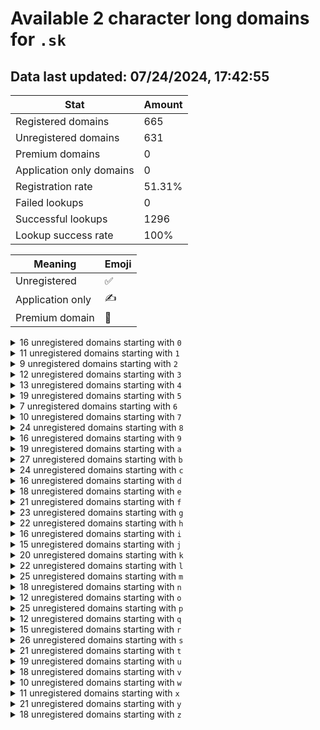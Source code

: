 # Available 2 character long domains for `.sk`

## Data last updated: 07/24/2024, 17:42:55

|Stat|Amount|
|--|--|
|Registered domains|665|
|Unregistered domains|631|
|Premium domains|0|
|Application only domains|0|
|Registration rate|51.31%|
|Failed lookups|0|
|Successful lookups|1296|
|Lookup success rate|100%|


|Meaning|Emoji|
|--|--|
|Unregistered|:white_check_mark:|
|Application only|:writing_hand:|
|Premium domain|:gem:|

<details>
<summary>16 unregistered domains starting with <bold><code>0</code></bold></summary>

|Type|Domain|
|--|--|
|:white_check_mark:|`00.sk`|
|:white_check_mark:|`02.sk`|
|:white_check_mark:|`03.sk`|
|:white_check_mark:|`04.sk`|
|:white_check_mark:|`05.sk`|
|:white_check_mark:|`06.sk`|
|:white_check_mark:|`07.sk`|
|:white_check_mark:|`0a.sk`|
|:white_check_mark:|`0i.sk`|
|:white_check_mark:|`0s.sk`|
|:white_check_mark:|`0t.sk`|
|:white_check_mark:|`0u.sk`|
|:white_check_mark:|`0v.sk`|
|:white_check_mark:|`0w.sk`|
|:white_check_mark:|`0y.sk`|
|:white_check_mark:|`0z.sk`|
</details>
<details>
<summary>11 unregistered domains starting with <bold><code>1</code></bold></summary>

|Type|Domain|
|--|--|
|:white_check_mark:|`11.sk`|
|:white_check_mark:|`18.sk`|
|:white_check_mark:|`19.sk`|
|:white_check_mark:|`1a.sk`|
|:white_check_mark:|`1b.sk`|
|:white_check_mark:|`1e.sk`|
|:white_check_mark:|`1h.sk`|
|:white_check_mark:|`1r.sk`|
|:white_check_mark:|`1s.sk`|
|:white_check_mark:|`1t.sk`|
|:white_check_mark:|`1u.sk`|
</details>
<details>
<summary>9 unregistered domains starting with <bold><code>2</code></bold></summary>

|Type|Domain|
|--|--|
|:white_check_mark:|`20.sk`|
|:white_check_mark:|`23.sk`|
|:white_check_mark:|`2a.sk`|
|:white_check_mark:|`2f.sk`|
|:white_check_mark:|`2h.sk`|
|:white_check_mark:|`2m.sk`|
|:white_check_mark:|`2n.sk`|
|:white_check_mark:|`2o.sk`|
|:white_check_mark:|`2w.sk`|
</details>
<details>
<summary>12 unregistered domains starting with <bold><code>3</code></bold></summary>

|Type|Domain|
|--|--|
|:white_check_mark:|`30.sk`|
|:white_check_mark:|`31.sk`|
|:white_check_mark:|`32.sk`|
|:white_check_mark:|`35.sk`|
|:white_check_mark:|`3c.sk`|
|:white_check_mark:|`3d.sk`|
|:white_check_mark:|`3f.sk`|
|:white_check_mark:|`3g.sk`|
|:white_check_mark:|`3i.sk`|
|:white_check_mark:|`3n.sk`|
|:white_check_mark:|`3q.sk`|
|:white_check_mark:|`3s.sk`|
</details>
<details>
<summary>13 unregistered domains starting with <bold><code>4</code></bold></summary>

|Type|Domain|
|--|--|
|:white_check_mark:|`43.sk`|
|:white_check_mark:|`44.sk`|
|:white_check_mark:|`45.sk`|
|:white_check_mark:|`46.sk`|
|:white_check_mark:|`47.sk`|
|:white_check_mark:|`4d.sk`|
|:white_check_mark:|`4e.sk`|
|:white_check_mark:|`4o.sk`|
|:white_check_mark:|`4q.sk`|
|:white_check_mark:|`4u.sk`|
|:white_check_mark:|`4v.sk`|
|:white_check_mark:|`4y.sk`|
|:white_check_mark:|`4z.sk`|
</details>
<details>
<summary>19 unregistered domains starting with <bold><code>5</code></bold></summary>

|Type|Domain|
|--|--|
|:white_check_mark:|`51.sk`|
|:white_check_mark:|`52.sk`|
|:white_check_mark:|`53.sk`|
|:white_check_mark:|`54.sk`|
|:white_check_mark:|`55.sk`|
|:white_check_mark:|`56.sk`|
|:white_check_mark:|`57.sk`|
|:white_check_mark:|`58.sk`|
|:white_check_mark:|`59.sk`|
|:white_check_mark:|`5b.sk`|
|:white_check_mark:|`5c.sk`|
|:white_check_mark:|`5f.sk`|
|:white_check_mark:|`5g.sk`|
|:white_check_mark:|`5h.sk`|
|:white_check_mark:|`5i.sk`|
|:white_check_mark:|`5j.sk`|
|:white_check_mark:|`5x.sk`|
|:white_check_mark:|`5y.sk`|
|:white_check_mark:|`5z.sk`|
</details>
<details>
<summary>7 unregistered domains starting with <bold><code>6</code></bold></summary>

|Type|Domain|
|--|--|
|:white_check_mark:|`63.sk`|
|:white_check_mark:|`66.sk`|
|:white_check_mark:|`69.sk`|
|:white_check_mark:|`6a.sk`|
|:white_check_mark:|`6b.sk`|
|:white_check_mark:|`6d.sk`|
|:white_check_mark:|`6t.sk`|
</details>
<details>
<summary>10 unregistered domains starting with <bold><code>7</code></bold></summary>

|Type|Domain|
|--|--|
|:white_check_mark:|`74.sk`|
|:white_check_mark:|`7a.sk`|
|:white_check_mark:|`7b.sk`|
|:white_check_mark:|`7c.sk`|
|:white_check_mark:|`7d.sk`|
|:white_check_mark:|`7e.sk`|
|:white_check_mark:|`7l.sk`|
|:white_check_mark:|`7q.sk`|
|:white_check_mark:|`7r.sk`|
|:white_check_mark:|`7s.sk`|
</details>
<details>
<summary>24 unregistered domains starting with <bold><code>8</code></bold></summary>

|Type|Domain|
|--|--|
|:white_check_mark:|`80.sk`|
|:white_check_mark:|`82.sk`|
|:white_check_mark:|`83.sk`|
|:white_check_mark:|`84.sk`|
|:white_check_mark:|`86.sk`|
|:white_check_mark:|`87.sk`|
|:white_check_mark:|`8a.sk`|
|:white_check_mark:|`8b.sk`|
|:white_check_mark:|`8d.sk`|
|:white_check_mark:|`8e.sk`|
|:white_check_mark:|`8f.sk`|
|:white_check_mark:|`8g.sk`|
|:white_check_mark:|`8i.sk`|
|:white_check_mark:|`8j.sk`|
|:white_check_mark:|`8k.sk`|
|:white_check_mark:|`8l.sk`|
|:white_check_mark:|`8m.sk`|
|:white_check_mark:|`8o.sk`|
|:white_check_mark:|`8q.sk`|
|:white_check_mark:|`8t.sk`|
|:white_check_mark:|`8v.sk`|
|:white_check_mark:|`8x.sk`|
|:white_check_mark:|`8y.sk`|
|:white_check_mark:|`8z.sk`|
</details>
<details>
<summary>16 unregistered domains starting with <bold><code>9</code></bold></summary>

|Type|Domain|
|--|--|
|:white_check_mark:|`90.sk`|
|:white_check_mark:|`91.sk`|
|:white_check_mark:|`92.sk`|
|:white_check_mark:|`93.sk`|
|:white_check_mark:|`94.sk`|
|:white_check_mark:|`97.sk`|
|:white_check_mark:|`9d.sk`|
|:white_check_mark:|`9i.sk`|
|:white_check_mark:|`9j.sk`|
|:white_check_mark:|`9k.sk`|
|:white_check_mark:|`9l.sk`|
|:white_check_mark:|`9m.sk`|
|:white_check_mark:|`9n.sk`|
|:white_check_mark:|`9o.sk`|
|:white_check_mark:|`9t.sk`|
|:white_check_mark:|`9w.sk`|
</details>
<details>
<summary>19 unregistered domains starting with <bold><code>a</code></bold></summary>

|Type|Domain|
|--|--|
|:white_check_mark:|`ac.sk`|
|:white_check_mark:|`ad.sk`|
|:white_check_mark:|`ae.sk`|
|:white_check_mark:|`af.sk`|
|:white_check_mark:|`ag.sk`|
|:white_check_mark:|`ai.sk`|
|:white_check_mark:|`al.sk`|
|:white_check_mark:|`am.sk`|
|:white_check_mark:|`an.sk`|
|:white_check_mark:|`ao.sk`|
|:white_check_mark:|`aq.sk`|
|:white_check_mark:|`ar.sk`|
|:white_check_mark:|`as.sk`|
|:white_check_mark:|`at.sk`|
|:white_check_mark:|`au.sk`|
|:white_check_mark:|`av.sk`|
|:white_check_mark:|`aw.sk`|
|:white_check_mark:|`ax.sk`|
|:white_check_mark:|`az.sk`|
</details>
<details>
<summary>27 unregistered domains starting with <bold><code>b</code></bold></summary>

|Type|Domain|
|--|--|
|:white_check_mark:|`b4.sk`|
|:white_check_mark:|`b5.sk`|
|:white_check_mark:|`b6.sk`|
|:white_check_mark:|`b8.sk`|
|:white_check_mark:|`ba.sk`|
|:white_check_mark:|`bb.sk`|
|:white_check_mark:|`bc.sk`|
|:white_check_mark:|`bd.sk`|
|:white_check_mark:|`be.sk`|
|:white_check_mark:|`bf.sk`|
|:white_check_mark:|`bg.sk`|
|:white_check_mark:|`bh.sk`|
|:white_check_mark:|`bi.sk`|
|:white_check_mark:|`bj.sk`|
|:white_check_mark:|`bk.sk`|
|:white_check_mark:|`bl.sk`|
|:white_check_mark:|`bm.sk`|
|:white_check_mark:|`bn.sk`|
|:white_check_mark:|`bo.sk`|
|:white_check_mark:|`br.sk`|
|:white_check_mark:|`bs.sk`|
|:white_check_mark:|`bt.sk`|
|:white_check_mark:|`bv.sk`|
|:white_check_mark:|`bw.sk`|
|:white_check_mark:|`bx.sk`|
|:white_check_mark:|`by.sk`|
|:white_check_mark:|`bz.sk`|
</details>
<details>
<summary>24 unregistered domains starting with <bold><code>c</code></bold></summary>

|Type|Domain|
|--|--|
|:white_check_mark:|`c4.sk`|
|:white_check_mark:|`c5.sk`|
|:white_check_mark:|`c8.sk`|
|:white_check_mark:|`ca.sk`|
|:white_check_mark:|`cb.sk`|
|:white_check_mark:|`cc.sk`|
|:white_check_mark:|`cd.sk`|
|:white_check_mark:|`cf.sk`|
|:white_check_mark:|`cg.sk`|
|:white_check_mark:|`ch.sk`|
|:white_check_mark:|`ci.sk`|
|:white_check_mark:|`cj.sk`|
|:white_check_mark:|`ck.sk`|
|:white_check_mark:|`cl.sk`|
|:white_check_mark:|`cm.sk`|
|:white_check_mark:|`cn.sk`|
|:white_check_mark:|`co.sk`|
|:white_check_mark:|`cr.sk`|
|:white_check_mark:|`cu.sk`|
|:white_check_mark:|`cv.sk`|
|:white_check_mark:|`cw.sk`|
|:white_check_mark:|`cx.sk`|
|:white_check_mark:|`cy.sk`|
|:white_check_mark:|`cz.sk`|
</details>
<details>
<summary>16 unregistered domains starting with <bold><code>d</code></bold></summary>

|Type|Domain|
|--|--|
|:white_check_mark:|`d1.sk`|
|:white_check_mark:|`d2.sk`|
|:white_check_mark:|`d6.sk`|
|:white_check_mark:|`d7.sk`|
|:white_check_mark:|`d9.sk`|
|:white_check_mark:|`de.sk`|
|:white_check_mark:|`dj.sk`|
|:white_check_mark:|`dk.sk`|
|:white_check_mark:|`dl.sk`|
|:white_check_mark:|`dm.sk`|
|:white_check_mark:|`do.sk`|
|:white_check_mark:|`dr.sk`|
|:white_check_mark:|`ds.sk`|
|:white_check_mark:|`dt.sk`|
|:white_check_mark:|`dv.sk`|
|:white_check_mark:|`dz.sk`|
</details>
<details>
<summary>18 unregistered domains starting with <bold><code>e</code></bold></summary>

|Type|Domain|
|--|--|
|:white_check_mark:|`e3.sk`|
|:white_check_mark:|`e4.sk`|
|:white_check_mark:|`e6.sk`|
|:white_check_mark:|`e7.sk`|
|:white_check_mark:|`e8.sk`|
|:white_check_mark:|`e9.sk`|
|:white_check_mark:|`ec.sk`|
|:white_check_mark:|`ee.sk`|
|:white_check_mark:|`eg.sk`|
|:white_check_mark:|`eh.sk`|
|:white_check_mark:|`ei.sk`|
|:white_check_mark:|`ej.sk`|
|:white_check_mark:|`ek.sk`|
|:white_check_mark:|`eo.sk`|
|:white_check_mark:|`ep.sk`|
|:white_check_mark:|`eq.sk`|
|:white_check_mark:|`er.sk`|
|:white_check_mark:|`es.sk`|
</details>
<details>
<summary>21 unregistered domains starting with <bold><code>f</code></bold></summary>

|Type|Domain|
|--|--|
|:white_check_mark:|`f2.sk`|
|:white_check_mark:|`f3.sk`|
|:white_check_mark:|`f4.sk`|
|:white_check_mark:|`f6.sk`|
|:white_check_mark:|`f7.sk`|
|:white_check_mark:|`fc.sk`|
|:white_check_mark:|`fd.sk`|
|:white_check_mark:|`fe.sk`|
|:white_check_mark:|`fg.sk`|
|:white_check_mark:|`fi.sk`|
|:white_check_mark:|`fj.sk`|
|:white_check_mark:|`fk.sk`|
|:white_check_mark:|`fm.sk`|
|:white_check_mark:|`fn.sk`|
|:white_check_mark:|`fo.sk`|
|:white_check_mark:|`fp.sk`|
|:white_check_mark:|`fq.sk`|
|:white_check_mark:|`fr.sk`|
|:white_check_mark:|`fs.sk`|
|:white_check_mark:|`ft.sk`|
|:white_check_mark:|`fx.sk`|
</details>
<details>
<summary>23 unregistered domains starting with <bold><code>g</code></bold></summary>

|Type|Domain|
|--|--|
|:white_check_mark:|`g1.sk`|
|:white_check_mark:|`ga.sk`|
|:white_check_mark:|`gb.sk`|
|:white_check_mark:|`gc.sk`|
|:white_check_mark:|`gd.sk`|
|:white_check_mark:|`ge.sk`|
|:white_check_mark:|`gf.sk`|
|:white_check_mark:|`gh.sk`|
|:white_check_mark:|`gi.sk`|
|:white_check_mark:|`gl.sk`|
|:white_check_mark:|`gm.sk`|
|:white_check_mark:|`gn.sk`|
|:white_check_mark:|`gp.sk`|
|:white_check_mark:|`gq.sk`|
|:white_check_mark:|`gr.sk`|
|:white_check_mark:|`gs.sk`|
|:white_check_mark:|`gt.sk`|
|:white_check_mark:|`gu.sk`|
|:white_check_mark:|`gv.sk`|
|:white_check_mark:|`gw.sk`|
|:white_check_mark:|`gx.sk`|
|:white_check_mark:|`gy.sk`|
|:white_check_mark:|`gz.sk`|
</details>
<details>
<summary>22 unregistered domains starting with <bold><code>h</code></bold></summary>

|Type|Domain|
|--|--|
|:white_check_mark:|`h0.sk`|
|:white_check_mark:|`h1.sk`|
|:white_check_mark:|`h2.sk`|
|:white_check_mark:|`h7.sk`|
|:white_check_mark:|`h8.sk`|
|:white_check_mark:|`h9.sk`|
|:white_check_mark:|`ha.sk`|
|:white_check_mark:|`hb.sk`|
|:white_check_mark:|`hc.sk`|
|:white_check_mark:|`hd.sk`|
|:white_check_mark:|`hk.sk`|
|:white_check_mark:|`hm.sk`|
|:white_check_mark:|`hn.sk`|
|:white_check_mark:|`hp.sk`|
|:white_check_mark:|`hq.sk`|
|:white_check_mark:|`hr.sk`|
|:white_check_mark:|`ht.sk`|
|:white_check_mark:|`hu.sk`|
|:white_check_mark:|`hw.sk`|
|:white_check_mark:|`hx.sk`|
|:white_check_mark:|`hy.sk`|
|:white_check_mark:|`hz.sk`|
</details>
<details>
<summary>16 unregistered domains starting with <bold><code>i</code></bold></summary>

|Type|Domain|
|--|--|
|:white_check_mark:|`i1.sk`|
|:white_check_mark:|`i6.sk`|
|:white_check_mark:|`i7.sk`|
|:white_check_mark:|`id.sk`|
|:white_check_mark:|`ie.sk`|
|:white_check_mark:|`if.sk`|
|:white_check_mark:|`il.sk`|
|:white_check_mark:|`in.sk`|
|:white_check_mark:|`io.sk`|
|:white_check_mark:|`iq.sk`|
|:white_check_mark:|`ir.sk`|
|:white_check_mark:|`is.sk`|
|:white_check_mark:|`it.sk`|
|:white_check_mark:|`iv.sk`|
|:white_check_mark:|`iw.sk`|
|:white_check_mark:|`ix.sk`|
</details>
<details>
<summary>15 unregistered domains starting with <bold><code>j</code></bold></summary>

|Type|Domain|
|--|--|
|:white_check_mark:|`j2.sk`|
|:white_check_mark:|`j3.sk`|
|:white_check_mark:|`j7.sk`|
|:white_check_mark:|`ja.sk`|
|:white_check_mark:|`jc.sk`|
|:white_check_mark:|`je.sk`|
|:white_check_mark:|`ji.sk`|
|:white_check_mark:|`jj.sk`|
|:white_check_mark:|`jk.sk`|
|:white_check_mark:|`jl.sk`|
|:white_check_mark:|`jm.sk`|
|:white_check_mark:|`jo.sk`|
|:white_check_mark:|`jp.sk`|
|:white_check_mark:|`jw.sk`|
|:white_check_mark:|`jx.sk`|
</details>
<details>
<summary>20 unregistered domains starting with <bold><code>k</code></bold></summary>

|Type|Domain|
|--|--|
|:white_check_mark:|`k1.sk`|
|:white_check_mark:|`k4.sk`|
|:white_check_mark:|`ka.sk`|
|:white_check_mark:|`kb.sk`|
|:white_check_mark:|`ke.sk`|
|:white_check_mark:|`kf.sk`|
|:white_check_mark:|`kg.sk`|
|:white_check_mark:|`kh.sk`|
|:white_check_mark:|`ki.sk`|
|:white_check_mark:|`kk.sk`|
|:white_check_mark:|`kl.sk`|
|:white_check_mark:|`km.sk`|
|:white_check_mark:|`kn.sk`|
|:white_check_mark:|`kp.sk`|
|:white_check_mark:|`kr.sk`|
|:white_check_mark:|`ks.sk`|
|:white_check_mark:|`kw.sk`|
|:white_check_mark:|`kx.sk`|
|:white_check_mark:|`ky.sk`|
|:white_check_mark:|`kz.sk`|
</details>
<details>
<summary>22 unregistered domains starting with <bold><code>l</code></bold></summary>

|Type|Domain|
|--|--|
|:white_check_mark:|`l0.sk`|
|:white_check_mark:|`l4.sk`|
|:white_check_mark:|`l7.sk`|
|:white_check_mark:|`l9.sk`|
|:white_check_mark:|`la.sk`|
|:white_check_mark:|`lb.sk`|
|:white_check_mark:|`lc.sk`|
|:white_check_mark:|`lf.sk`|
|:white_check_mark:|`lg.sk`|
|:white_check_mark:|`li.sk`|
|:white_check_mark:|`lk.sk`|
|:white_check_mark:|`ll.sk`|
|:white_check_mark:|`lm.sk`|
|:white_check_mark:|`ln.sk`|
|:white_check_mark:|`lr.sk`|
|:white_check_mark:|`ls.sk`|
|:white_check_mark:|`lt.sk`|
|:white_check_mark:|`lu.sk`|
|:white_check_mark:|`lv.sk`|
|:white_check_mark:|`lx.sk`|
|:white_check_mark:|`ly.sk`|
|:white_check_mark:|`lz.sk`|
</details>
<details>
<summary>25 unregistered domains starting with <bold><code>m</code></bold></summary>

|Type|Domain|
|--|--|
|:white_check_mark:|`m2.sk`|
|:white_check_mark:|`m3.sk`|
|:white_check_mark:|`m4.sk`|
|:white_check_mark:|`ma.sk`|
|:white_check_mark:|`mb.sk`|
|:white_check_mark:|`mc.sk`|
|:white_check_mark:|`md.sk`|
|:white_check_mark:|`mg.sk`|
|:white_check_mark:|`mh.sk`|
|:white_check_mark:|`mk.sk`|
|:white_check_mark:|`ml.sk`|
|:white_check_mark:|`mm.sk`|
|:white_check_mark:|`mn.sk`|
|:white_check_mark:|`mo.sk`|
|:white_check_mark:|`mp.sk`|
|:white_check_mark:|`mq.sk`|
|:white_check_mark:|`mr.sk`|
|:white_check_mark:|`ms.sk`|
|:white_check_mark:|`mt.sk`|
|:white_check_mark:|`mu.sk`|
|:white_check_mark:|`mv.sk`|
|:white_check_mark:|`mw.sk`|
|:white_check_mark:|`mx.sk`|
|:white_check_mark:|`my.sk`|
|:white_check_mark:|`mz.sk`|
</details>
<details>
<summary>18 unregistered domains starting with <bold><code>n</code></bold></summary>

|Type|Domain|
|--|--|
|:white_check_mark:|`n5.sk`|
|:white_check_mark:|`n6.sk`|
|:white_check_mark:|`n8.sk`|
|:white_check_mark:|`n9.sk`|
|:white_check_mark:|`na.sk`|
|:white_check_mark:|`nc.sk`|
|:white_check_mark:|`ne.sk`|
|:white_check_mark:|`nf.sk`|
|:white_check_mark:|`ng.sk`|
|:white_check_mark:|`ni.sk`|
|:white_check_mark:|`nl.sk`|
|:white_check_mark:|`no.sk`|
|:white_check_mark:|`np.sk`|
|:white_check_mark:|`nq.sk`|
|:white_check_mark:|`nr.sk`|
|:white_check_mark:|`ns.sk`|
|:white_check_mark:|`nu.sk`|
|:white_check_mark:|`nz.sk`|
</details>
<details>
<summary>12 unregistered domains starting with <bold><code>o</code></bold></summary>

|Type|Domain|
|--|--|
|:white_check_mark:|`o0.sk`|
|:white_check_mark:|`o1.sk`|
|:white_check_mark:|`oa.sk`|
|:white_check_mark:|`oh.sk`|
|:white_check_mark:|`om.sk`|
|:white_check_mark:|`or.sk`|
|:white_check_mark:|`os.sk`|
|:white_check_mark:|`ou.sk`|
|:white_check_mark:|`ow.sk`|
|:white_check_mark:|`ox.sk`|
|:white_check_mark:|`oy.sk`|
|:white_check_mark:|`oz.sk`|
</details>
<details>
<summary>25 unregistered domains starting with <bold><code>p</code></bold></summary>

|Type|Domain|
|--|--|
|:white_check_mark:|`p0.sk`|
|:white_check_mark:|`p1.sk`|
|:white_check_mark:|`p3.sk`|
|:white_check_mark:|`p4.sk`|
|:white_check_mark:|`p9.sk`|
|:white_check_mark:|`pa.sk`|
|:white_check_mark:|`pb.sk`|
|:white_check_mark:|`pc.sk`|
|:white_check_mark:|`pd.sk`|
|:white_check_mark:|`pe.sk`|
|:white_check_mark:|`pf.sk`|
|:white_check_mark:|`pg.sk`|
|:white_check_mark:|`ph.sk`|
|:white_check_mark:|`pi.sk`|
|:white_check_mark:|`pj.sk`|
|:white_check_mark:|`pk.sk`|
|:white_check_mark:|`pl.sk`|
|:white_check_mark:|`pm.sk`|
|:white_check_mark:|`pn.sk`|
|:white_check_mark:|`pr.sk`|
|:white_check_mark:|`ps.sk`|
|:white_check_mark:|`pt.sk`|
|:white_check_mark:|`pw.sk`|
|:white_check_mark:|`py.sk`|
|:white_check_mark:|`pz.sk`|
</details>
<details>
<summary>12 unregistered domains starting with <bold><code>q</code></bold></summary>

|Type|Domain|
|--|--|
|:white_check_mark:|`q9.sk`|
|:white_check_mark:|`qa.sk`|
|:white_check_mark:|`qe.sk`|
|:white_check_mark:|`qf.sk`|
|:white_check_mark:|`qi.sk`|
|:white_check_mark:|`qj.sk`|
|:white_check_mark:|`qk.sk`|
|:white_check_mark:|`qo.sk`|
|:white_check_mark:|`qq.sk`|
|:white_check_mark:|`qt.sk`|
|:white_check_mark:|`qv.sk`|
|:white_check_mark:|`qw.sk`|
</details>
<details>
<summary>15 unregistered domains starting with <bold><code>r</code></bold></summary>

|Type|Domain|
|--|--|
|:white_check_mark:|`r0.sk`|
|:white_check_mark:|`r1.sk`|
|:white_check_mark:|`r3.sk`|
|:white_check_mark:|`rb.sk`|
|:white_check_mark:|`rc.sk`|
|:white_check_mark:|`rd.sk`|
|:white_check_mark:|`re.sk`|
|:white_check_mark:|`rf.sk`|
|:white_check_mark:|`rg.sk`|
|:white_check_mark:|`ro.sk`|
|:white_check_mark:|`rp.sk`|
|:white_check_mark:|`rr.sk`|
|:white_check_mark:|`rs.sk`|
|:white_check_mark:|`ru.sk`|
|:white_check_mark:|`rw.sk`|
</details>
<details>
<summary>26 unregistered domains starting with <bold><code>s</code></bold></summary>

|Type|Domain|
|--|--|
|:white_check_mark:|`s2.sk`|
|:white_check_mark:|`s4.sk`|
|:white_check_mark:|`s7.sk`|
|:white_check_mark:|`sa.sk`|
|:white_check_mark:|`sb.sk`|
|:white_check_mark:|`sc.sk`|
|:white_check_mark:|`sd.sk`|
|:white_check_mark:|`se.sk`|
|:white_check_mark:|`sf.sk`|
|:white_check_mark:|`sg.sk`|
|:white_check_mark:|`sh.sk`|
|:white_check_mark:|`si.sk`|
|:white_check_mark:|`sj.sk`|
|:white_check_mark:|`sk.sk`|
|:white_check_mark:|`sl.sk`|
|:white_check_mark:|`sm.sk`|
|:white_check_mark:|`sn.sk`|
|:white_check_mark:|`so.sk`|
|:white_check_mark:|`sq.sk`|
|:white_check_mark:|`sr.sk`|
|:white_check_mark:|`ss.sk`|
|:white_check_mark:|`su.sk`|
|:white_check_mark:|`sv.sk`|
|:white_check_mark:|`sw.sk`|
|:white_check_mark:|`sy.sk`|
|:white_check_mark:|`sz.sk`|
</details>
<details>
<summary>21 unregistered domains starting with <bold><code>t</code></bold></summary>

|Type|Domain|
|--|--|
|:white_check_mark:|`t3.sk`|
|:white_check_mark:|`t7.sk`|
|:white_check_mark:|`t8.sk`|
|:white_check_mark:|`t9.sk`|
|:white_check_mark:|`tc.sk`|
|:white_check_mark:|`td.sk`|
|:white_check_mark:|`tf.sk`|
|:white_check_mark:|`tg.sk`|
|:white_check_mark:|`th.sk`|
|:white_check_mark:|`tj.sk`|
|:white_check_mark:|`tk.sk`|
|:white_check_mark:|`tm.sk`|
|:white_check_mark:|`tn.sk`|
|:white_check_mark:|`to.sk`|
|:white_check_mark:|`tp.sk`|
|:white_check_mark:|`tr.sk`|
|:white_check_mark:|`ts.sk`|
|:white_check_mark:|`tt.sk`|
|:white_check_mark:|`tv.sk`|
|:white_check_mark:|`tw.sk`|
|:white_check_mark:|`tz.sk`|
</details>
<details>
<summary>19 unregistered domains starting with <bold><code>u</code></bold></summary>

|Type|Domain|
|--|--|
|:white_check_mark:|`u1.sk`|
|:white_check_mark:|`u2.sk`|
|:white_check_mark:|`u8.sk`|
|:white_check_mark:|`u9.sk`|
|:white_check_mark:|`ua.sk`|
|:white_check_mark:|`uc.sk`|
|:white_check_mark:|`ug.sk`|
|:white_check_mark:|`uh.sk`|
|:white_check_mark:|`uj.sk`|
|:white_check_mark:|`uk.sk`|
|:white_check_mark:|`ul.sk`|
|:white_check_mark:|`um.sk`|
|:white_check_mark:|`un.sk`|
|:white_check_mark:|`up.sk`|
|:white_check_mark:|`us.sk`|
|:white_check_mark:|`ut.sk`|
|:white_check_mark:|`uw.sk`|
|:white_check_mark:|`uy.sk`|
|:white_check_mark:|`uz.sk`|
</details>
<details>
<summary>18 unregistered domains starting with <bold><code>v</code></bold></summary>

|Type|Domain|
|--|--|
|:white_check_mark:|`v2.sk`|
|:white_check_mark:|`v5.sk`|
|:white_check_mark:|`v6.sk`|
|:white_check_mark:|`v7.sk`|
|:white_check_mark:|`v8.sk`|
|:white_check_mark:|`va.sk`|
|:white_check_mark:|`vc.sk`|
|:white_check_mark:|`vd.sk`|
|:white_check_mark:|`ve.sk`|
|:white_check_mark:|`vf.sk`|
|:white_check_mark:|`vg.sk`|
|:white_check_mark:|`vi.sk`|
|:white_check_mark:|`vl.sk`|
|:white_check_mark:|`vn.sk`|
|:white_check_mark:|`vo.sk`|
|:white_check_mark:|`vu.sk`|
|:white_check_mark:|`vv.sk`|
|:white_check_mark:|`vx.sk`|
</details>
<details>
<summary>10 unregistered domains starting with <bold><code>w</code></bold></summary>

|Type|Domain|
|--|--|
|:white_check_mark:|`w4.sk`|
|:white_check_mark:|`wf.sk`|
|:white_check_mark:|`wj.sk`|
|:white_check_mark:|`wk.sk`|
|:white_check_mark:|`wm.sk`|
|:white_check_mark:|`wo.sk`|
|:white_check_mark:|`ws.sk`|
|:white_check_mark:|`wv.sk`|
|:white_check_mark:|`wx.sk`|
|:white_check_mark:|`wy.sk`|
</details>
<details>
<summary>11 unregistered domains starting with <bold><code>x</code></bold></summary>

|Type|Domain|
|--|--|
|:white_check_mark:|`x9.sk`|
|:white_check_mark:|`xc.sk`|
|:white_check_mark:|`xg.sk`|
|:white_check_mark:|`xq.sk`|
|:white_check_mark:|`xr.sk`|
|:white_check_mark:|`xs.sk`|
|:white_check_mark:|`xt.sk`|
|:white_check_mark:|`xu.sk`|
|:white_check_mark:|`xw.sk`|
|:white_check_mark:|`xy.sk`|
|:white_check_mark:|`xz.sk`|
</details>
<details>
<summary>21 unregistered domains starting with <bold><code>y</code></bold></summary>

|Type|Domain|
|--|--|
|:white_check_mark:|`y0.sk`|
|:white_check_mark:|`y1.sk`|
|:white_check_mark:|`y3.sk`|
|:white_check_mark:|`y4.sk`|
|:white_check_mark:|`y5.sk`|
|:white_check_mark:|`y6.sk`|
|:white_check_mark:|`y7.sk`|
|:white_check_mark:|`yb.sk`|
|:white_check_mark:|`yc.sk`|
|:white_check_mark:|`yd.sk`|
|:white_check_mark:|`ye.sk`|
|:white_check_mark:|`yg.sk`|
|:white_check_mark:|`yj.sk`|
|:white_check_mark:|`yk.sk`|
|:white_check_mark:|`yo.sk`|
|:white_check_mark:|`yp.sk`|
|:white_check_mark:|`yt.sk`|
|:white_check_mark:|`yu.sk`|
|:white_check_mark:|`yv.sk`|
|:white_check_mark:|`yw.sk`|
|:white_check_mark:|`yz.sk`|
</details>
<details>
<summary>18 unregistered domains starting with <bold><code>z</code></bold></summary>

|Type|Domain|
|--|--|
|:white_check_mark:|`z0.sk`|
|:white_check_mark:|`z2.sk`|
|:white_check_mark:|`z3.sk`|
|:white_check_mark:|`z6.sk`|
|:white_check_mark:|`z7.sk`|
|:white_check_mark:|`z8.sk`|
|:white_check_mark:|`z9.sk`|
|:white_check_mark:|`za.sk`|
|:white_check_mark:|`zd.sk`|
|:white_check_mark:|`ze.sk`|
|:white_check_mark:|`zf.sk`|
|:white_check_mark:|`zg.sk`|
|:white_check_mark:|`zh.sk`|
|:white_check_mark:|`zi.sk`|
|:white_check_mark:|`zj.sk`|
|:white_check_mark:|`zk.sk`|
|:white_check_mark:|`zm.sk`|
|:white_check_mark:|`zw.sk`|
</details>